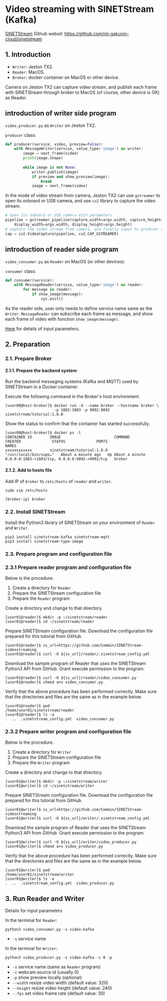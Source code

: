 # Video streaming with SINETStream (Kafka)

[SINETStream](https://github.com/nii-gakunin-cloud/sinetstream/blob/main/README.en.md) Github websit: https://github.com/nii-gakunin-cloud/sinetstream

## 1. Introduction

* `Writer`: Jeston TX2.
* `Reader`: MacOS.
* `Broker`: docker container on MacOS or other device.

Camera on Jeston TX2 can capture video stream, and publish each frame with SINETStream through broker to MacOS (of course, other device is OK) as Reader.

## introduction of writer side program

`video_producer.py` as `Writer` on Jeston TX2.

`producer` class:

```Python
def producer(service, video, preview=False):
    with MessageWriter(service, value_type='image') as writer:
        image = next_frame(video)
        print(image.shape)
        
        while image is not None:
            writer.publish(image)
            if preview and show_preview(image):
                break
            image = next_frame(video)
```

In the mode of video stream from camera, Jeston TX2 can use `gstreamer` to open its onboard or USB camera, and use `cv2` library to capture the video stream. 

```Python
# open its onboard or USB camera with parameters
pipeline = gstreamer_pipeline(capture_width=args.width, capture_height=args.height, framerate=args.fps, flip_method=0,
    display_width=args.width, display_height=args.height)
# capture the video stream from camera, and finally input to producer class
cap = cv2.VideoCapture(pipeline, cv2.CAP_GSTREAMER)
```

## introduction of reader side program

`video_consumer.py` as `Reader` on MacOS (or other devices).

`consumer` class:

```Python
def consumer(service):
    with MessageReader(service, value_type='image') as reader:
        for message in reader:
            if show_image(message):
                sys.exit()
```

As the reader side, user only needs to define service name same as the `Writer`. `MessageReader` can subscribe each frame as message, and show each frame of video with function `show_image(message)`.

[Here](#jump) for details of input parameters.

## 2. Preparation

### 2.1. Prepare Broker

#### 2.1.1. Prepare the backend system

Run the backend messaging systems (Kafka and MQTT) used by SINETStream in a Docker container.

Execute the following command in the Broker's host environment.

```console
[user00@host-broker]$ docker run -d --name broker --hostname broker \
                      -p 1883:1883 -p 9092:9092 sinetstream/tutorial:1.0.0
```

Show the status to confirm that the container has started successfully.

```console
[user00@host-broker]$ docker ps -l
CONTAINER ID        IMAGE                        COMMAND                  CREATED              STATUS              PORTS                                            NAMES
xxxxxxxxxxxx        sinetstream/tutorial:1.0.0   "/usr/local/bin/supe…"   About a minute ago   Up About a minute   0.0.0.0:1883->1883/tcp, 0.0.0.0:9092->9092/tcp   broker
```

#### 2.1.2. Add to hosts file

Add IP of `broker` to `/etc/hosts` of `reader` and `writer`.

```console
sudo vim /etc/hosts

[broker-ip] broker
```

### 2.2. Install SINETStream

Install the Python3 library of SINETStream on your environment of `Reader` and `Writer`.

```console
pip3 install sinetstream-kafka sinetstream-mqtt
pip3 install sinetstream-type-image
```

### 2.3. Prepare program and configuration file

### 2.3.1 Prepare reader program and configuration file

Below is the procedure.

1. Create a directory for `Reader`
2. Prepare the SINETStream configuration file
3. Prepare the `Reader` program

Create a directory and change to that directory.

```console
[user01@reader]$ mkdir -p ~/sinetstream/reader
[user01@reader]$ cd ~/sinetstream/reader
```

Prepare SINETStream configuration file. Download the configuration file prepared for this tutorial from GitHub.

```console
[user01@reader]$ ss_url=https://github.com/Commin/SINETStream-videostreaming
[user01@reader]$ curl -O ${ss_url}/reader/.sinetstream_config.yml
```

Download the sample program of Reader that uses the SINETStream Python3 API from GitHub. Grant execute permission to the program.

```console
[user01@reader]$ curl -O ${ss_url}/reader/video_consumer.py
[user01@reader]$ chmod a+x video_consumer.py
```

Verify that the above procedure has been performed correctly. Make sure that the directories and files are the same as in the example below.

```console
[user01@reader]$ pwd
/home/user01/sinetstream/reader
[user01@reader]$ ls -a
.  ..  .sinetstream_config.yml  video_consumer.py
```

### 2.3.2 Prepare writer program and configuration file

Below is the procedure.

1. Create a directory for `Writer`
2. Prepare the SINETStream configuration file
3. Prepare the `Writer` program

Create a directory and change to that directory.

```console
[user01@writer]$ mkdir -p ~/sinetstream/writer
[user01@writer]$ cd ~/sinetstream/writer
```

Prepare SINETStream configuration file. Download the configuration file prepared for this tutorial from GitHub.

```console
[user01@writer]$ ss_url=https://github.com/Commin/SINETStream-videostreaming
[user01@writer]$ curl -O ${ss_url}/writer/.sinetstream_config.yml
```

Download the sample program of Reader that uses the SINETStream Python3 API from GitHub. Grant execute permission to the program.

```console
[user01@writer]$ curl -O ${ss_url}/writer/video_producer.py
[user01@writer]$ chmod a+x video_producer.py
```

Verify that the above procedure has been performed correctly. Make sure that the directories and files are the same as in the example below.

```console
[user01@writer]$ pwd
/home/user01/sinetstream/writer
[user01@writer]$ ls -a
.  ..  .sinetstream_config.yml  video_producer.py
```

## 3. Run Reader and Writer

<span id="jump">Details for input parameters</span>

In the terminal for `Reader`:

```console
python3 video_consumer.py -s video-kafka
```

* `-s` service name

In the terminal for `Writer`:

```console
python3 video_producer.py -s video-kafka -c 0 -p
```

* `-s` service name (same as `Reader` program)
* `-c` webcam source id (usually 0)
* `-p` show preview locally (optional)
* `--width` resize video width (default value: 320)
* `--height` resize video height (default value: 240)
* `--fps` set video frame rate (default value: 30)
